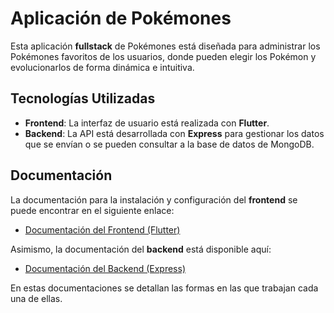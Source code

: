 # Aplicación de Pokémones

Esta aplicación **fullstack** de Pokémones está diseñada para administrar los Pokémones favoritos de los usuarios, donde pueden elegir los Pokémon y evolucionarlos de forma dinámica e intuitiva. 

## Tecnologías Utilizadas

- **Frontend**: La interfaz de usuario está realizada con **Flutter**.
- **Backend**: La API está desarrollada con **Express** para gestionar los datos que se envían o se pueden consultar a la base de datos de MongoDB.

## Documentación

La documentación para la instalación y configuración del **frontend** se puede encontrar en el siguiente enlace:

- [Documentación del Frontend (Flutter)](https://github.com/Valentinpico/poke/tree/master/pokemonesflutter)

Asimismo, la documentación del **backend** está disponible aquí:

- [Documentación del Backend (Express)](https://github.com/Valentinpico/poke/tree/master/pokemones-back-express)

En estas documentaciones se detallan las formas en las que trabajan cada una de ellas.
